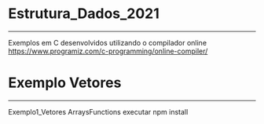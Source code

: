 # Estrutura_Dados_2021
---

Exemplos em C desenvolvidos utilizando o compilador online 
https://www.programiz.com/c-programming/online-compiler/

# Exemplo Vetores
--- 
Exemplo1_Vetores
ArraysFunctions
    executar npm install